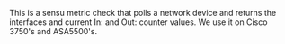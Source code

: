 This is a sensu metric check that polls a network device and returns the interfaces and current In: and Out: counter values.  We use it on Cisco 3750's and ASA5500's.  
